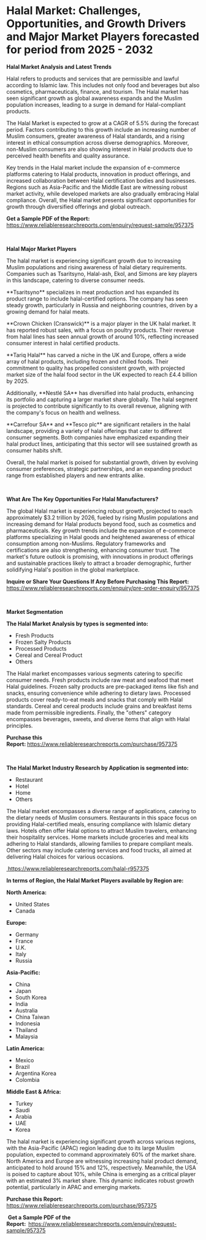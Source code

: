 <p><h1>Halal Market: Challenges, Opportunities, and Growth Drivers and Major Market Players forecasted for period from 2025 - 2032</h1></p><p><strong>Halal Market Analysis and Latest Trends</strong></p>
<p><p>Halal refers to products and services that are permissible and lawful according to Islamic law. This includes not only food and beverages but also cosmetics, pharmaceuticals, finance, and tourism. The Halal market has seen significant growth as global awareness expands and the Muslim population increases, leading to a surge in demand for Halal-compliant products.</p><p>The Halal Market is expected to grow at a CAGR of 5.5% during the forecast period. Factors contributing to this growth include an increasing number of Muslim consumers, greater awareness of Halal standards, and a rising interest in ethical consumption across diverse demographics. Moreover, non-Muslim consumers are also showing interest in Halal products due to perceived health benefits and quality assurance.</p><p>Key trends in the Halal market include the expansion of e-commerce platforms catering to Halal products, innovation in product offerings, and increased collaboration between Halal certification bodies and businesses. Regions such as Asia-Pacific and the Middle East are witnessing robust market activity, while developed markets are also gradually embracing Halal compliance. Overall, the Halal market presents significant opportunities for growth through diversified offerings and global outreach.</p></p>
<p><strong>Get a Sample PDF of the Report:&nbsp;</strong> <a href="https://www.reliableresearchreports.com/enquiry/request-sample/957375?utm_campaign=38&utm_medium=2&utm_source=Github&utm_content=ia&utm_term=16042025&utm_id=halal">https://www.reliableresearchreports.com/enquiry/request-sample/957375</a></p>
<p>&nbsp;</p>
<p><strong>Halal Major Market Players</strong></p>
<p><p>The halal market is experiencing significant growth due to increasing Muslim populations and rising awareness of halal dietary requirements. Companies such as Tsaritsyno, Halal-ash, Ekol, and Simons are key players in this landscape, catering to diverse consumer needs.</p><p>**Tsaritsyno** specializes in meat production and has expanded its product range to include halal-certified options. The company has seen steady growth, particularly in Russia and neighboring countries, driven by a growing demand for halal meats.</p><p>**Crown Chicken (Cranswick)** is a major player in the UK halal market. It has reported robust sales, with a focus on poultry products. Their revenue from halal lines has seen annual growth of around 10%, reflecting increased consumer interest in halal certified products.</p><p>**Tariq Halal** has carved a niche in the UK and Europe, offers a wide array of halal products, including frozen and chilled foods. Their commitment to quality has propelled consistent growth, with projected market size of the halal food sector in the UK expected to reach £4.4 billion by 2025.</p><p>Additionally, **Nestlé SA** has diversified into halal products, enhancing its portfolio and capturing a larger market share globally. The halal segment is projected to contribute significantly to its overall revenue, aligning with the company's focus on health and wellness.</p><p>**Carrefour SA** and **Tesco plc** are significant retailers in the halal landscape, providing a variety of halal offerings that cater to different consumer segments. Both companies have emphasized expanding their halal product lines, anticipating that this sector will see sustained growth as consumer habits shift.</p><p>Overall, the halal market is poised for substantial growth, driven by evolving consumer preferences, strategic partnerships, and an expanding product range from established players and new entrants alike.</p></p>
<p>&nbsp;</p>
<p><strong>What Are The Key Opportunities For Halal Manufacturers?</strong></p>
<p><p>The global Halal market is experiencing robust growth, projected to reach approximately $3.2 trillion by 2026, fueled by rising Muslim populations and increasing demand for Halal products beyond food, such as cosmetics and pharmaceuticals. Key growth trends include the expansion of e-commerce platforms specializing in Halal goods and heightened awareness of ethical consumption among non-Muslims. Regulatory frameworks and certifications are also strengthening, enhancing consumer trust. The market's future outlook is promising, with innovations in product offerings and sustainable practices likely to attract a broader demographic, further solidifying Halal's position in the global marketplace.</p></p>
<p><strong>Inquire or Share Your Questions If Any Before Purchasing This Report:</strong> <a href="https://www.reliableresearchreports.com/enquiry/pre-order-enquiry/957375?utm_campaign=38&utm_medium=2&utm_source=Github&utm_content=ia&utm_term=16042025&utm_id=halal">https://www.reliableresearchreports.com/enquiry/pre-order-enquiry/957375</a></p>
<p>&nbsp;</p>
<p><strong>Market Segmentation</strong></p>
<p><strong>The Halal Market Analysis by types is segmented into:</strong></p>
<p><ul><li>Fresh Products</li><li>Frozen Salty Products</li><li>Processed Products</li><li>Cereal and Cereal Product</li><li>Others</li></ul></p>
<p><p>The Halal market encompasses various segments catering to specific consumer needs. Fresh products include raw meat and seafood that meet Halal guidelines. Frozen salty products are pre-packaged items like fish and snacks, ensuring convenience while adhering to dietary laws. Processed products cover ready-to-eat meals and snacks that comply with Halal standards. Cereal and cereal products include grains and breakfast items made from permissible ingredients. Finally, the "others" category encompasses beverages, sweets, and diverse items that align with Halal principles.</p></p>
<p><strong>Purchase this Report:&nbsp;</strong><a href="https://www.reliableresearchreports.com/purchase/957375?utm_campaign=38&utm_medium=2&utm_source=Github&utm_content=ia&utm_term=16042025&utm_id=halal">https://www.reliableresearchreports.com/purchase/957375</a></p>
<p>&nbsp;</p>
<p><strong>The Halal Market Industry Research by Application is segmented into:</strong></p>
<p><ul><li>Restaurant</li><li>Hotel</li><li>Home</li><li>Others</li></ul></p>
<p><p>The Halal market encompasses a diverse range of applications, catering to the dietary needs of Muslim consumers. Restaurants in this space focus on providing Halal-certified meals, ensuring compliance with Islamic dietary laws. Hotels often offer Halal options to attract Muslim travelers, enhancing their hospitality services. Home markets include groceries and meal kits adhering to Halal standards, allowing families to prepare compliant meals. Other sectors may include catering services and food trucks, all aimed at delivering Halal choices for various occasions.</p></p>
<p><a href="https://www.reliableresearchreports.com/halal-r957375?utm_campaign=38&utm_medium=2&utm_source=Github&utm_content=ia&utm_term=16042025&utm_id=halal">&nbsp;https://www.reliableresearchreports.com/halal-r957375</a></p>
<p><strong>In terms of Region, the Halal Market Players available by Region are:</strong></p>
<p>
    <p> <strong> North America: </strong>
        <ul>
            <li>United States</li>
            <li>Canada</li>
        </ul>
        </p> 
    <p> <strong> Europe: </strong>
        <ul>
            <li>Germany</li>
            <li>France</li>
            <li>U.K.</li>
            <li>Italy</li>
            <li>Russia</li>
        </ul>
        </p> 
    <p> <strong> Asia-Pacific: </strong>
        <ul>
            <li>China</li>
            <li>Japan</li>
            <li>South Korea</li>
            <li>India</li>
            <li>Australia</li>
            <li>China Taiwan</li>
            <li>Indonesia</li>
            <li>Thailand</li>
            <li>Malaysia</li>
        </ul>
        </p> 
    <p> <strong> Latin America: </strong>
        <ul>
            <li>Mexico</li>
            <li>Brazil</li>
            <li>Argentina Korea</li>
            <li>Colombia</li>
        </ul>
        </p> 
    <p> <strong> Middle East & Africa: </strong>
        <ul>
            <li>Turkey</li>
            <li>Saudi</li>
            <li>Arabia</li>
            <li>UAE</li>
            <li>Korea</li>
        </ul>
    </p>
    </p>
<p><p>The halal market is experiencing significant growth across various regions, with the Asia-Pacific (APAC) region leading due to its large Muslim population, expected to command approximately 60% of the market share. North America and Europe are witnessing increasing halal product demand, anticipated to hold around 15% and 12%, respectively. Meanwhile, the USA is poised to capture about 10%, while China is emerging as a critical player with an estimated 3% market share. This dynamic indicates robust growth potential, particularly in APAC and emerging markets.</p></p>
<p><strong>Purchase this Report: </strong><a href="https://www.reliableresearchreports.com/purchase/957375?utm_campaign=38&utm_medium=2&utm_source=Github&utm_content=ia&utm_term=16042025&utm_id=halal">https://www.reliableresearchreports.com/purchase/957375</a></p>
<p>&nbsp;<strong>Get a Sample PDF of the Report:&nbsp;&nbsp;</strong><a href="https://www.reliableresearchreports.com/enquiry/request-sample/957375?utm_campaign=38&utm_medium=2&utm_source=Github&utm_content=ia&utm_term=16042025&utm_id=halal">https://www.reliableresearchreports.com/enquiry/request-sample/957375</a></p>
<p><strong></strong></p>
<p><p></p><p></p><p></p></p>